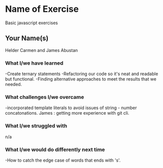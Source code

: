 # Name of Exercise
Basic javascript exercises

## Your Name(s)
Helder Carmen and James Abustan

### What I/we have learned
-Create ternary statements
-Refactoring our code so it's neat and readable but functional.
-Finding alternative approaches to meet the results that we needed.


### What challenges I/we overcame
-incorporated template literals to avoid issues of string - number concatonations.
James : getting more experience with git cli.

### What I/we struggled with
n/a

### What I/we would do differently next time
-How to catch the edge case of words that ends with 's'. 

